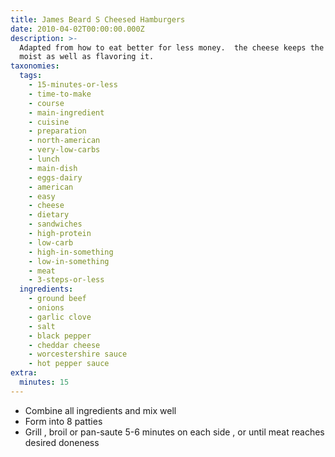 ```yaml
---
title: James Beard S Cheesed Hamburgers
date: 2010-04-02T00:00:00.000Z
description: >-
  Adapted from how to eat better for less money.  the cheese keeps the meat
  moist as well as flavoring it.
taxonomies:
  tags:
    - 15-minutes-or-less
    - time-to-make
    - course
    - main-ingredient
    - cuisine
    - preparation
    - north-american
    - very-low-carbs
    - lunch
    - main-dish
    - eggs-dairy
    - american
    - easy
    - cheese
    - dietary
    - sandwiches
    - high-protein
    - low-carb
    - high-in-something
    - low-in-something
    - meat
    - 3-steps-or-less
  ingredients:
    - ground beef
    - onions
    - garlic clove
    - salt
    - black pepper
    - cheddar cheese
    - worcestershire sauce
    - hot pepper sauce
extra:
  minutes: 15
---
```

 - Combine all ingredients and mix well
 - Form into 8 patties
 - Grill , broil or pan-saute 5-6 minutes on each side , or until meat reaches desired doneness
